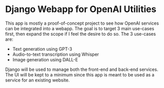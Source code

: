 # Django Webapp for OpenAI Utilities
This app is mostly a proof-of-concept project to see how OpenAI services can be 
integrated into a webapp. The goal is to target 3 main use-cases first, then
expand the scope if I feel the desire to do so. The 3 use-cases are:

- Text generation using GPT-3
- Audio-to-text transcription using Whisper
- Image generation using DALL-E

Django will be used to manage both the front-end and back-end services. The UI will
be kept to a minimum since this app is meant to be used as a service for an
existing website.
